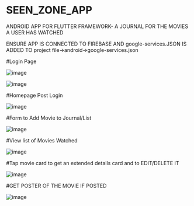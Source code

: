 # SEEN_ZONE_APP
ANDROID APP FOR FLUTTER FRAMEWORK- A JOURNAL FOR THE MOVIES A USER HAS WATCHED

ENSURE APP IS CONNECTED TO FIREBASE AND google-services.JSON IS ADDED TO project file->android->google-services.json

#Login Page

![image](https://user-images.githubusercontent.com/65731838/129550198-a8b2759d-fa08-4b86-b062-e03c67f3d150.png)

![image](https://user-images.githubusercontent.com/65731838/129550262-c8ac2202-cc50-446b-b7f0-ade7d11e187e.png)


#Homepage Post Login


![image](https://user-images.githubusercontent.com/65731838/129550318-c8936f2b-310a-46f5-bb67-f504bb64a184.png)


#Form to Add Movie to Journal/List


![image](https://user-images.githubusercontent.com/65731838/129550364-f17a3c88-4471-4131-aecb-eae4e381e32f.png)


#View list of Movies Watched


![image](https://user-images.githubusercontent.com/65731838/129550431-597c6fee-7af9-4df3-87a9-3d475b56e77e.png)

#Tap movie card to get an extended details card and to EDIT/DELETE IT


![image](https://user-images.githubusercontent.com/65731838/129550519-98c19a70-1155-41f3-ac54-581802118064.png)


#GET POSTER OF THE MOVIE IF POSTED

![image](https://user-images.githubusercontent.com/65731838/129551003-443e3a97-b233-4103-856f-f5150d5a5def.png)


